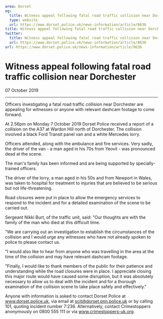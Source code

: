 ```yaml
area: Dorset
og:
  title: Witness appeal following fatal road traffic collision near Dorchester
  type: website
  url: https://www.dorset.police.uk/news-information/article/8636
title: Witness appeal following fatal road traffic collision near Dorchester |
twitter:
  title: Witness appeal following fatal road traffic collision near Dorchester
  url: https://www.dorset.police.uk/news-information/article/8636
url: https://www.dorset.police.uk/news-information/article/8636
```

# Witness appeal following fatal road traffic collision near Dorchester

07 October 2019

* * *

Officers investigating a fatal road traffic collision near Dorchester are appealing for witnesses or anyone with relevant dashcam footage to come forward.

At 2.56pm on Monday 7 October 2019 Dorset Police received a report of a collision on the A37 at Wardon Hill north of Dorchester. The collision involved a black Ford Transit panel van and a white Mercedes lorry.

Officers attended, along with the ambulance and fire services. Very sadly, the driver of the van - a man aged in his 70s from Yeovil - was pronounced dead at the scene.

The man's family has been informed and are being supported by specially-trained officers.

The driver of the lorry, a man aged in his 50s and from Newport in Wales, was taken to hospital for treatment to injuries that are believed to be serious but not life-threatening.

Road closures were put in place to allow the emergency services to respond to the incident and for a detailed examination of the scene to be carried out.

Sergeant Nikki Burt, of the traffic unit, said: "Our thoughts are with the family of the man who died at this difficult time.

"We are carrying out an investigation to establish the circumstances of the collision and I would urge any witnesses who have not already spoken to police to please contact us.

"I would also like to hear from anyone who was travelling in the area at the time of the collision and may have relevant dashcam footage.

"Finally, I would like to thank members of the public for their patience and understanding while the road closures were in place. I appreciate closing this major route would have caused some disruption, but it was absolutely necessary to allow us to deal with the incident and for a thorough examination of the collision scene to take place safely and effectively."

Anyone with information is asked to contact Dorset Police at www.dorset.police.uk, via email at scit@dorset.pnn.police.uk or by calling 101, quoting incident number 7:236. Alternatively, contact Crimestoppers anonymously on 0800 555 111 or via www.crimestoppers-uk.org.
